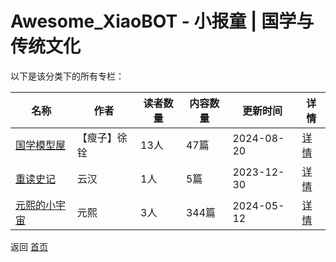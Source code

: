 # Awesome_XiaoBOT - 小报童 | 国学与传统文化

以下是该分类下的所有专栏：

| 名称 | 作者 | 读者数量 | 内容数量 | 更新时间 | 详情 |
|------|------|----------|----------|----------|------|
| [国学模型屋](https://xiaobot.net/p/1278?refer=9c3f1c95-a052-465a-9902-f6d75080262a) | 【瘦子】徐铨 | 13人 | 47篇 |  2024-08-20 | [详情](data/1278.md) |
| [重读史记](https://xiaobot.net/p/shiji?refer=9c3f1c95-a052-465a-9902-f6d75080262a) | 云汉 | 1人 | 5篇 |  2023-12-30 | [详情](data/shiji.md) |
| [元熙的小宇宙](https://xiaobot.net/p/AAMYuanXi?refer=9c3f1c95-a052-465a-9902-f6d75080262a) | 元熙 | 3人 | 344篇 |  2024-05-12 | [详情](data/AAMYuanXi.md) |


返回 [首页](../README.md)
